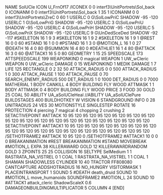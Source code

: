 NAME SolUCle
ICON U_FrnOf17
/ICONEX 0 0 interf3\UnitPortrets\Sol_back 0
ICONANM 0 0 interf3\UnitPortrets\Sol_back 1 35 1
ICONANM 0 0 interf3\UnitPortrets\ZreC 0 60 1
USERLC 0 G\SolLowPriC SHADOW -95 -120
USERLC 1 G\SolLowPriG SHADOW -95 -120
USERLC 3 G\SolLowPriU SHADOW -95 -120
USERLC 4 G\SolLowPriH SHADOW -95 -120
USERLC 5 G\SolLowPriX SHADOW -95 -120
USERLC 			9 G\UnDedSceDed SHADOW -92 -117
#SKELETON               16 1 9 3
#SKELETON               16 1 9 2
#SKELETON               16 1 9 1
@REST      		16 0 0 60
#STAND     		16 1 0 0
#PSTAND    		16 1 3 0
@MOTION_L  		16 1 0 27
@DEATH     		16 4 0 80
@SUMMON     		16 4 80 0 
#DEATHLIE1 		16 1 4 80
@ATTACK   		16 3 0 60
@ATTACK1   		16 5 0 80
GEOMETRY 		1 15 25
SPEEDSCALE              173
ATTSPEEDSCALE 199
WEAPONKIND 		0 magical
WEAPON			1 UW_wCleric
WEAPON			0 UW_wCleric
DAMAGE   		0 15
WEAPONKIND 		1 MEDIK
DAMAGE   		1 7
LIFE     		125
RECTANGLE 		0 2 32 50
ATTACK_RADIUS 		0 0 500
ATTACK_RADIUS 		1 0 300
ATTACK_PAUSE 		1 100
ATTACK_PAUSE 		0 70
SEARCH_ENEMY_RADIUS 	500
DET_RADIUS 		1 0 1000
DET_RADIUS 		0 0 7000
MATHERIAL 		1 BODY
CANKILL 		4 BODY BUILDING FLY WOOD
ATTMASK 1 1 BODY
ATTMASK 0 4 BODY BUILDING FLY WOOD
PRICE 			3 FOOD 30 GOLD 25 COAL 50
ABILITY                 UA_aSolUCleHeal
//ABILITY                 UA_aSolUClePure
BUILDSTAGES 		400
BUILDHOTKEY		W
VISION 			6
STANDGROUND
INFO 			0 28
UNITRADIUS 		24
VES 			30
MOTIONSTYLE 		SINGLESTEP
ROTATE 			16
PROTECTION 		4 piercing 7 magical 4 chopping 2 crushing 2
SETACTIVEPOINT #ATTACK 10 95 120 95 120 95 120 95 120 95 120 95 120 95 120 95 120 95 120 95 120 95 120 95 120 95 120 95 120 95 120 95 120
SETACTIVEPOINT #ATTACK1 10 95 120 95 120 95 120 95 120 95 120 95 120 95 120 95 120 95 120 95 120 95 120 95 120 95 120 95 120 95 120 95 120
/SETHOTFRAME2 #ATTACK 10 95 120 0
/SETHOTFRAME2 #ATTACK1 10 0 0 0
BREAKANIMATION 		#REST
BREAKANIMATION 		#STAND
MOVEBREAK 		#MOTION_L
EXPA 			38
KILLERAWARD             GOLD 12
KILLERAWARDRANDOM       GOLD 3
ZPOINTS	25 25
COLLISION 16
SELTYPE SelMedium 1 1
RASTRATA_NA_VISTREL 0 1 COAL 1
RASTRATA_NA_VISTREL 1 1 COAL 1
SHAMAN
SHADOWLESS
CYLINDER 10 40
TFACTOR FF808080
CANTCAPTURE
ADDSHOTRADIUS 16
NO_HUNGRY
VISITORMASK 		1
PLACEINTRANSPORT 	1
SOUND 5 #DEATH death_druid
SOUND 10 #MOTION_L move_humanoids
SOUNDFRAME2 #MOTION_L 24
SOUND 10 #ATTACK1 attack_cleric
ShadowScaleX 0.6
DAMAGEONBUILDINGMULTIPLICATOR 5
COLUMN 4
[END]

